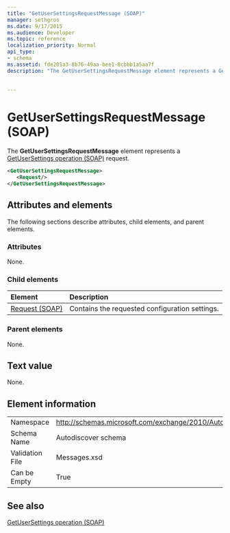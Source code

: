 ```yaml
---
title: "GetUserSettingsRequestMessage (SOAP)"
manager: sethgros
ms.date: 9/17/2015
ms.audience: Developer
ms.topic: reference
localization_priority: Normal
api_type:
- schema
ms.assetid: fde201a3-8b76-49aa-bee1-8cbbb1a5aa7f
description: "The GetUserSettingsRequestMessage element represents a GetUserSettings operation (SOAP) request."
 
 
---
```


# GetUserSettingsRequestMessage (SOAP)

The **GetUserSettingsRequestMessage** element represents a [GetUserSettings operation (SOAP)](getusersettings-operation-soap.md) request. 
  
```XML
<GetUserSettingsRequestMessage>
   <Request/>
</GetUserSettingsRequestMessage>
```

## Attributes and elements

The following sections describe attributes, child elements, and parent elements.
  
### Attributes

None.
  
### Child elements

|**Element**|**Description**|
|:-----|:-----|
|[Request (SOAP)](request-soap.md) <br/> |Contains the requested configuration settings.  <br/> |
   
### Parent elements

None.
  
## Text value

None.
  
## Element information

|||
|:-----|:-----|
|Namespace  <br/> |http://schemas.microsoft.com/exchange/2010/Autodiscover  <br/> |
|Schema Name  <br/> |Autodiscover schema  <br/> |
|Validation File  <br/> |Messages.xsd  <br/> |
|Can be Empty  <br/> |True  <br/> |
   
## See also



[GetUserSettings operation (SOAP)](getusersettings-operation-soap.md)

